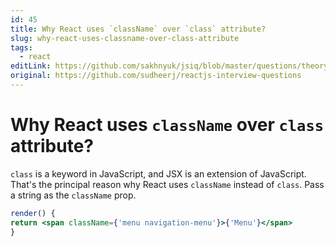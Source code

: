 ```yaml
---
id: 45
title: Why React uses `className` over `class` attribute?
slug: why-react-uses-classname-over-class-attribute
tags:
  - react
editLink: https://github.com/sakhnyuk/jsiq/blob/master/questions/theory/react/45.md
original: https://github.com/sudheerj/reactjs-interview-questions
---
```


# Why React uses `className` over `class` attribute?

`class` is a keyword in JavaScript, and JSX is an extension of JavaScript. That's the principal reason why React uses `className` instead of `class`. Pass a string as the `className` prop.

```jsx
render() {
return <span className={'menu navigation-menu'}>{'Menu'}</span>
}
```